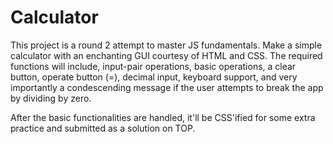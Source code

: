 # Calculator
This project is a round 2 attempt to master JS fundamentals. Make a simple calculator with an enchanting GUI courtesy of HTML and CSS. 
The required functions will include, input-pair operations, basic operations, a clear button, operate button (=), decimal input, keyboard support, and very importantly a condescending message if the user attempts to break the app by dividing by zero. 

After the basic functionalities are handled, it'll be CSS'ified for some extra practice and submitted as a solution on TOP.
